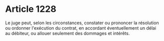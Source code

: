 # Article 1228

Le juge peut, selon les circonstances, constater ou prononcer la résolution ou ordonner l'exécution du contrat, en accordant éventuellement un délai au débiteur, ou allouer seulement des dommages et intérêts.
